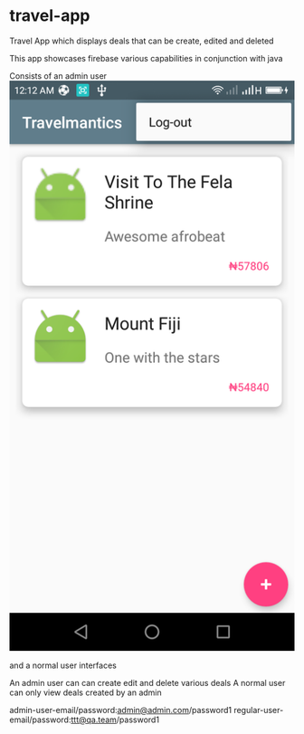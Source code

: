 # travel-app
Travel App which displays deals that can be create, edited and deleted

This app showcases firebase various capabilities in conjunction with java

Consists of an admin user 
![IAdmin User Interface](https://github.com/tonero/travel-app/blob/master/Screenshot_2019-08-08-00-12-08.png)

and a normal user interfaces

An admin user can can create edit and delete various deals
A normal user can only view deals created by an admin


admin-user-email/password:admin@admin.com/password1
regular-user-email/password:ttt@qa.team/password1


